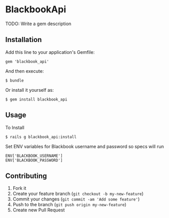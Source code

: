 # BlackbookApi

TODO: Write a gem description

## Installation

Add this line to your application's Gemfile:

    gem 'blackbook_api'

And then execute:

    $ bundle

Or install it yourself as:

    $ gem install blackbook_api

## Usage
To Install 

    $ rails g blackbook_api:install 

Set ENV variables for Blackbook username and password so specs will run
   
    ENV['BLACKBOOK_USERNAME']
    ENV['BLACKBOOK_PASSWORD']


## Contributing

1. Fork it
2. Create your feature branch (`git checkout -b my-new-feature`)
3. Commit your changes (`git commit -am 'Add some feature'`)
4. Push to the branch (`git push origin my-new-feature`)
5. Create new Pull Request
